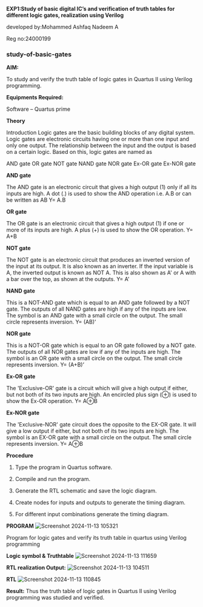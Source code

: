 **EXP1:Study of basic digital IC’s and verification of truth tables for different logic gates, realization using Verilog**


developed by:Mohammed Ashfaq Nadeem A


Reg no:24000199
### study-of-basic-gates

**AIM:** 

To study and verify the truth table of logic gates in Quartus II using Verilog programming.

**Equipments Required:**

Software – Quartus prime 

**Theory**

Introduction Logic gates are the basic building blocks of any digital system. Logic gates are electronic circuits having one or more than one input and only one output. The relationship between the input and the output is based on a certain logic. Based on this, logic gates are named as

AND gate OR gate NOT gate NAND gate NOR gate Ex-OR gate Ex-NOR gate

**AND gate**

The AND gate is an electronic circuit that gives a high output (1) only if all its inputs are high. A dot (.) is used to show the AND operation i.e. A.B or can be written as AB
Y= A.B

**OR gate** 

The OR gate is an electronic circuit that gives a high output (1) if one or more of its inputs are high. A plus (+) is used to show the OR operation.
Y= A+B

**NOT gate**

The NOT gate is an electronic circuit that produces an inverted version of the input at its output. It is also known as an inverter. If the input variable is A, the inverted output is known as NOT A. This is also shown as A' or A with a bar over the top, as shown at the outputs.
Y= A'

**NAND gate**

This is a NOT-AND gate which is equal to an AND gate followed by a NOT gate. The outputs of all NAND gates are high if any of the inputs are low. The symbol is an AND gate with a small circle on the output. The small circle represents inversion.
Y= (AB)’

**NOR gate**

This is a NOT-OR gate which is equal to an OR gate followed by a NOT gate. The outputs of all NOR gates are low if any of the inputs are high. The symbol is an OR gate with a small circle on the output. The small circle represents inversion.
Y= (A+B)’

**Ex-OR gate**

The 'Exclusive-OR' gate is a circuit which will give a high output if either, but not both of its two inputs are high. An encircled plus sign (⊕) is used to show the Ex-OR operation.
Y= A⊕B

**Ex-NOR gate**

The 'Exclusive-NOR' gate circuit does the opposite to the EX-OR gate. It will give a low output if either, but not both of its two inputs are high. The symbol is an EX-OR gate with a small circle on the output. The small circle represents inversion.
Y= A⊕B

**Procedure** 

1.	Type the program in Quartus software.

2.	Compile and run the program.

3.	Generate the RTL schematic and save the logic diagram.

4.	Create nodes for inputs and outputs to generate the timing diagram.

5.	For different input combinations generate the timing diagram.


**PROGRAM**
![Screenshot 2024-11-13 105321](https://github.com/user-attachments/assets/1ce4d0d1-8d80-41db-b5d7-d645149f0597)

Program for logic gates and verify its truth table in quartus using Verilog programming


 
**Logic symbol & Truthtable**
![Screenshot 2024-11-13 111659](https://github.com/user-attachments/assets/c19e6799-0b51-4b9e-b093-e6a57356cffe)


**RTL realization Output:** 
![Screenshot 2024-11-13 104511](https://github.com/user-attachments/assets/a41f01c5-f41c-48ee-a0e3-d42fe1e3c720)


**RTL**
![Screenshot 2024-11-13 110845](https://github.com/user-attachments/assets/3e4d9645-a07e-40e3-b7a4-d12afdce2900)


**Result:**
Thus the truth table of logic gates in Quartus II using Verilog programming was studied and verified.


